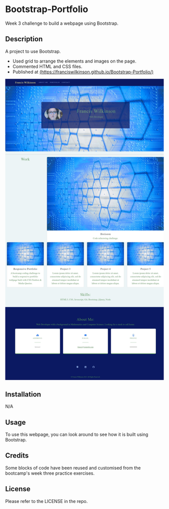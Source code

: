 # Bootstrap-Portfolio
Week 3 challenge to build a webpage using Bootstrap.

## Description

A project to use Bootstrap.

- Used grid to arrange the elements and images on the page.
- Commented HTML and CSS files.
- Published at [(https://franciswilkinson.github.io/Bootstrap-Portfolio/)](linkurlhttps://franciswilkinson.github.io/Bootstrap-Portfolio/)

![Francis Wilkinson's Bootstrap Portfolio](https://github.com/franciswilkinson/Bootstrap-Portfolio/blob/main/images/franciswilkinson.jpeg "Bootstrap Portfolio")


## Installation

N/A

## Usage

To use this webpage, you can look around to see how it is built using Bootstrap. 

## Credits

Some blocks of code have been reused and customised from the bootcamp's week three practice exercises.

## License

Please refer to the LICENSE in the repo.